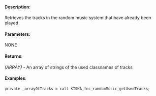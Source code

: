 #### Description:
Retrieves the tracks in the random music system that have already been played

#### Parameters:
NONE

#### Returns:
*(ARRAY)* - An array of strings of the used classnames of tracks

#### Examples:
```sqf
private _arrayOfTracks = call KISKA_fnc_randomMusic_getUsedTracks;
   ```

